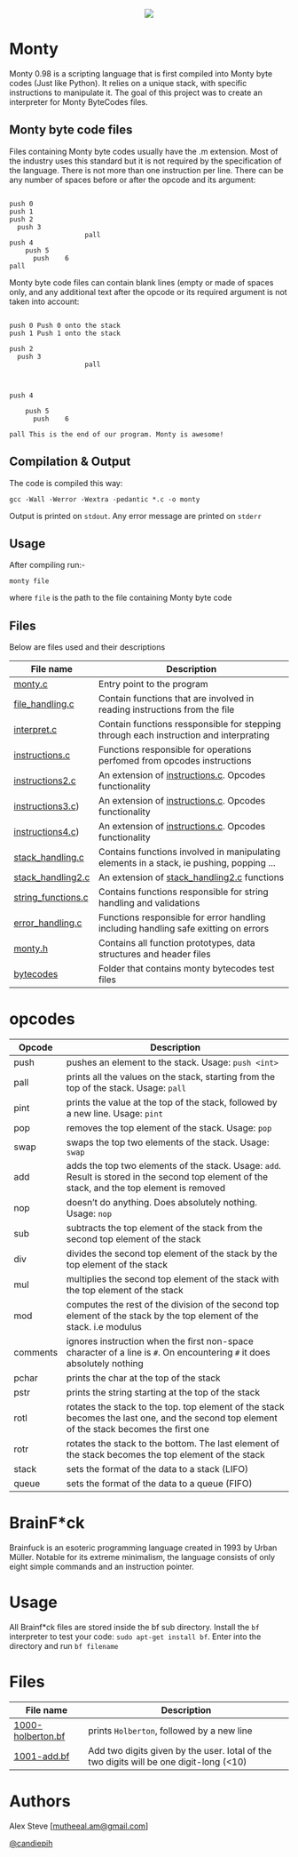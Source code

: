 <p align="center">
  <img src="https://user-images.githubusercontent.com/44834632/117828738-c709e200-b27a-11eb-985b-2ef7076bff49.png">
</p>

<h1>Monty</h1>

Monty 0.98 is a scripting language that is first compiled into Monty byte codes (Just like Python). It relies on a unique stack, with specific instructions to manipulate it. The goal of this project was to create an interpreter for Monty ByteCodes files.

<h2>Monty byte code files</h2>
Files containing Monty byte codes usually have the .m extension. Most of the industry uses this standard but it is not required by the specification of the language. There is not more than one instruction per line. There can be any number of spaces before or after the opcode and its argument:

```monty

push 0
push 1
push 2
  push 3
                   pall    
push 4
    push 5    
      push    6        
pall

```

Monty byte code files can contain blank lines (empty or made of spaces only, and any additional text after the opcode or its required argument is not taken into account:

```monty

push 0 Push 0 onto the stack
push 1 Push 1 onto the stack

push 2
  push 3
                   pall    


                          
push 4

    push 5    
      push    6        

pall This is the end of our program. Monty is awesome!

```
<h2>Compilation & Output</h2>
The code is compiled this way:

`gcc -Wall -Werror -Wextra -pedantic *.c -o monty`

Output is printed on `stdout`. 
Any error message are printed on `stderr`

<h2>Usage</h2>
After compiling run:-

`monty file`

where `file` is the path to the file containing Monty byte code

<h2>Files</h2>
Below are files used and their descriptions

| File name                                                                      | Description |
| ---------------------------------------------------------------------------    | ----------- |
|     [monty.c](..//main/monty.c)                                      | Entry point to the program      |
|     [file_handling.c](../mmain/file_handling.c)                      | Contain functions that are involved in reading instructions from the file     |
|     [interpret.c](../main/interpret.c)                              | Contain functions ressponsible for stepping through each instruction and interprating |
|     [instructions.c](../main/instructions.c)                        | Functions responsible for operations perfomed from opcodes instructions |
|     [instructions2.c](../main/instructions2.c)                      | An extension of [instructions.c](../monty/blob/main/instructions.c). Opcodes functionality |
|     [instructions3.c](../main/instructions3.c))                     | An extension of [instructions.c](../monty/blob/main/instructions.c). Opcodes functionality |
|     [instructions4.c](../main/instructions4.c))                     | An extension of [instructions.c](../monty/blob/main/instructions.c). Opcodes functionality |
|     [stack_handling.c](../main/stack_handling.c)                    | Contains functions involved in manipulating elements in a stack, ie pushing, popping ... |
|     [stack_handling2.c](../main/stack_handling2.c)                  | An extension of [stack_handling2.c](../monty/blob/main/stack_handling2.c) functions |
|     [string_functions.c](../main/string_functions.c)                | Contains functions responsible for string handling and validations |
|     [error_handling.c](../main/error_handling.c)                    | Functions responsible for error handling including handling safe exitting on errors |
|     [monty.h](../main/monty.h)                                      | Contains all function prototypes, data structures and header files |
|     [bytecodes](../main/bytecodes)                                  | Folder that contains monty bytecodes test files |

<h1>opcodes</h1>

| Opcode                                   | Description |
| -------------------------------------    | ----------- |
|              push                        |  pushes an element to the stack. Usage: `push <int>` |
|              pall                        |  prints all the values on the stack, starting from the top of the stack. Usage: `pall` |
|              pint                        |  prints the value at the top of the stack, followed by a new line. Usage: `pint` |
|              pop                         |  removes the top element of the stack. Usage: `pop` |
|              swap                        |  swaps the top two elements of the stack. Usage: `swap` |
|              add                         |  adds the top two elements of the stack. Usage: `add`. Result is stored in the second top element of the stack, and the top element is removed |
|              nop                         |  doesn’t do anything. Does absolutely nothing. Usage: `nop` |
|              sub                         |  subtracts the top element of the stack from the second top element of the stack |
|              div                         |  divides the second top element of the stack by the top element of the stack |
|              mul                         |  multiplies the second top element of the stack with the top element of the stack |
|              mod                         |  computes the rest of the division of the second top element of the stack by the top element of the stack. i.e modulus |
|              comments                    |  ignores instruction when the first non-space character of a line is `#`. On encountering `#` it does absolutely nothing |
|              pchar                       |  prints the char at the top of the stack |
|              pstr                        |  prints the string starting at the top of the stack |
|              rotl                        |  rotates the stack to the top. top element of the stack becomes the last one, and the second top element of the stack becomes the first one |
|              rotr                        |  rotates the stack to the bottom. The last element of the stack becomes the top element of the stack |
|              stack                       |  sets the format of the data to a stack (LIFO) |
|              queue                       |  sets the format of the data to a queue (FIFO) |


<h1>BrainF*ck</h1>

Brainfuck is an esoteric programming language created in 1993 by Urban Müller. Notable for its extreme minimalism, the language consists of only eight simple commands and an instruction pointer.

<h1>Usage</h1>

All Brainf*ck files are stored inside the bf sub directory. Install the `bf` interpreter to test your code: `sudo apt-get install bf`. Enter into the directory and run `bf filename`

<h1>Files</h1>

| File name                                                         | Description |
| --------------------------------------------------------------    | ----------- |
|    [1000-holberton.bf](../main/bf/1000-holberton.bf)              | prints `Holberton`, followed by a new line |
|    [1001-add.bf](../main/bf/1001-add.bf)                          | Add two digits given by the user. Iotal of the two digits will be one digit-long (<10) |


<h1>Authors</h1>

Alex Steve [mutheeal.am@gmail.com]

[@candiepih](https://github.com/candiepih)

